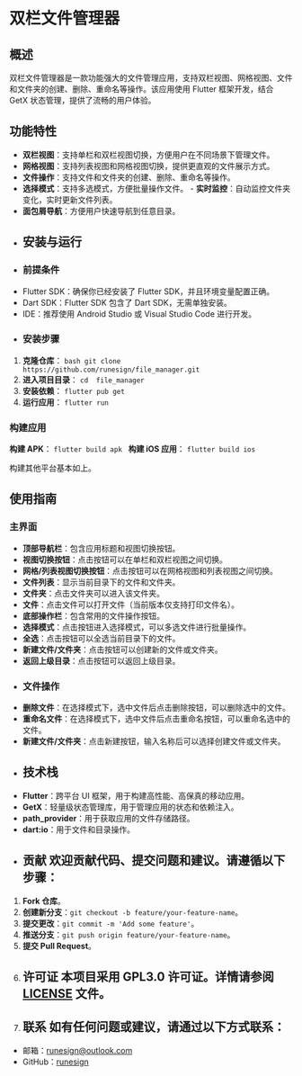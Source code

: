 # 双栏文件管理器

## 概述

双栏文件管理器是一款功能强大的文件管理应用，支持双栏视图、网格视图、文件和文件夹的创建、删除、重命名等操作。该应用使用 Flutter 框架开发，结合 GetX 状态管理，提供了流畅的用户体验。

## 功能特性

- **双栏视图**：支持单栏和双栏视图切换，方便用户在不同场景下管理文件。
- **网格视图**：支持列表视图和网格视图切换，提供更直观的文件展示方式。
- **文件操作**：支持文件和文件夹的创建、删除、重命名等操作。
- **选择模式**：支持多选模式，方便批量操作文件。 - **实时监控**：自动监控文件夹变化，实时更新文件列表。
- **面包屑导航**：方便用户快速导航到任意目录。
- ## 安装与运行
- ### 前提条件
- Flutter SDK：确保你已经安装了 Flutter SDK，并且环境变量配置正确。
- Dart SDK：Flutter SDK 包含了 Dart SDK，无需单独安装。
- IDE：推荐使用 Android Studio 或 Visual Studio Code 进行开发。
- ### 安装步骤

1. **克隆仓库**： `bash git clone https://github.com/runesign/file_manager.git `
2. **进入项目目录**： `cd  file_manager `
3. **安装依赖**： `flutter pub get `
4. **运行应用**： `flutter run `

### 构建应用

**构建 APK**：
`flutter build apk `
**构建 iOS 应用**：
`flutter build ios `

构建其他平台基本如上。

## 使用指南

### 主界面

- **顶部导航栏**：包含应用标题和视图切换按钮。
- **视图切换按钮**：点击按钮可以在单栏和双栏视图之间切换。
- **网格/列表视图切换按钮**：点击按钮可以在网格视图和列表视图之间切换。
- **文件列表**：显示当前目录下的文件和文件夹。
- **文件夹**：点击文件夹可以进入该文件夹。
- **文件**：点击文件可以打开文件（当前版本仅支持打印文件名）。
- **底部操作栏**：包含常用的文件操作按钮。
- **选择模式**：点击按钮进入选择模式，可以多选文件进行批量操作。
- **全选**：点击按钮可以全选当前目录下的文件。
- **新建文件/文件夹**：点击按钮可以创建新的文件或文件夹。
- **返回上级目录**：点击按钮可以返回上级目录。
- ### 文件操作
- **删除文件**：在选择模式下，选中文件后点击删除按钮，可以删除选中的文件。
- **重命名文件**：在选择模式下，选中文件后点击重命名按钮，可以重命名选中的文件。
- **新建文件/文件夹**：点击新建按钮，输入名称后可以选择创建文件或文件夹。
- ## 技术栈
- **Flutter**：跨平台 UI 框架，用于构建高性能、高保真的移动应用。
- **GetX**：轻量级状态管理库，用于管理应用的状态和依赖注入。
- **path_provider**：用于获取应用的文件存储路径。
- **dart:io**：用于文件和目录操作。
- ## 贡献 欢迎贡献代码、提交问题和建议。请遵循以下步骤：

1. **Fork 仓库**。
2. **创建新分支**：`git checkout -b feature/your-feature-name`。
3. **提交更改**：`git commit -m 'Add some feature'`。
4. **推送分支**：`git push origin feature/your-feature-name`。
5. **提交 Pull Request**。
6. ## 许可证 本项目采用 GPL3.0 许可证。详情请参阅 [LICENSE](LICENSE) 文件。
7. ## 联系 如有任何问题或建议，请通过以下方式联系：

- 邮箱：runesign@outlook.com
- GitHub：[runesign](https://github.com/runesign)
